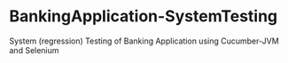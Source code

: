 # BankingApplication-SystemTesting
System (regression) Testing of Banking Application using Cucumber-JVM and Selenium
